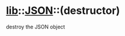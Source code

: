 # [lib](../README.md)::[JSON](./README.md)::(destructor)
<!---|||
|-|-|
| 1 | `~JSON();` |-->

destroy the JSON object